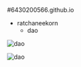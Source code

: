 #6430200566.github.io

- ratchaneekorn 
  - dao
 
  
![dao](https://github.com/user-attachments/assets/cc1018aa-b2d2-4de4-bd8b-7c1b4d12cbd6)

![dao](dao.png/img)










